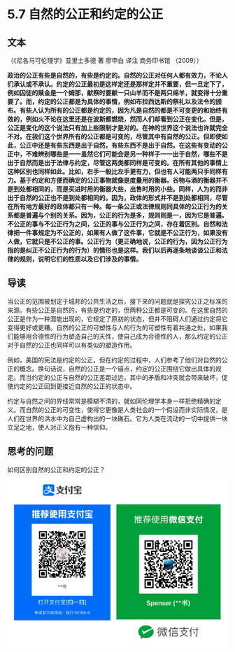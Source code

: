 # 5.7 自然的公正和约定的公正

## 文本

（《尼各马可伦理学》亚里士多德 著 廖申白 译注 商务印书馆 （2009））

**政治的公正有些是自然的，有些是约定的。自然的公正对任何人都有效力，不论人们承认或不承认。约定的公正最初是这样定还是那样定并不重要，但一旦定下了，例如囚徒的赎金是一个姆那，献祭时要献一只山羊而不是两只绵羊，就变得十分重要了。而，约定的公正都是为具体的事情，例如布拉西达斯的祭礼以及法令的颁布。有些人认为所有的公正都是约定的，因为凡是自然的都是不可变更的和始终有效的，例如火不论在这里还是在波斯都燃烧，然而人们却看到公正在变化。但是，公正是变化的这个说法只有加上些限制才是对的。在神的世界这个说法也许就完全不对。在我们这个世界所有的公正都是可变的，尽管其中有自然的公正。但即使如此，公正中还是有些东西是出于自然，有些东西不是出于自然。在这些有变动的公正中，不难辨别哪些是一一虽然它们可能会是另一种样子一一出于自然，哪些不是出于自然而是出于法律与约定，尽管这两类都同样是可变的。在所有其他的事情上这种区别也同样如此。比如，右手一般比左手更有力，但也有人可能两只手同样有力。基于约定和方便而确定的公正事物就像是度量用的衡器。谷物与酒的衡器并不是到处都相同的，而是买进时用的衡器大些，出售时用的小些。同样，人为的而非出于自然的公正也不是到处都相同的。因为，政体的形式并不是到处都相同，尽管在所有地方最好的政体都只有一种。每一条公正或法律规则同具体的公正行为的关系都是普遍与个别的关系。因为，公正的行为是多，规则则是一，因为它是普遍。不公正的事与不公正行为之间，公正的事与公正行为之间，存在着区别。自然和法律把一件事规定为不公正的，如果有人做了这件事，它就是不公正行为，如果没有人做，它就只是不公正的事。公正行为（更正确地说，公正的行为，因为公正行为指的是纠正不公正行为的行为）的情形也是这样。我们以后再逐条地谈谈公正和法律的规则，说明它们的性质以及它们涉及的事情。**

## 导读

当公正的范围被划定于城邦的公共生活之后，接下来的问题就是探究公正之标准的来源。有些公正是自然的，有些是约定的，但两种公正都是可变的。在这里自然的公正是作为一种潜能出现的，它规定了原初的状态，但并不阻碍人们通过约定将它变得更好或更糟。自然的公正的可塑性与人的行为的可塑性有着共通之处，如果我们能够用合德性的行为塑造自己的天性，使自己成为合德性的人，那么约定的公正对于自然的公正也同样可以有类似的塑造作用。

例如，美国的宪法是约定的公正，但在约定的过程中，人们参考了他们对自然的公正的概念。换句话说，自然的公正是一个锚点，约定的公正围绕它做出具体的规定。而当约定的公正与自然的公正差距过远，其中的矛盾和冲突就会带来破坏，促使约定的公正回到更接近自然的公正的状态中。

约定与自然之间的界线常常是模糊不清的，就如同伦理学本身一样拒绝精确的定义。而自然的公正的可变性，使得它更像是人类社会的一个假设而非实际情况，是人们在世界的洪水中为自己虚构出的一块礁石。它为人类在流动的一切中提供一块立足之地，使人对正义抱有一种信仰。

## 思考的问题

如何区别自然的公正和约定的公正？

![](../.gitbook/assets/qr.png)

